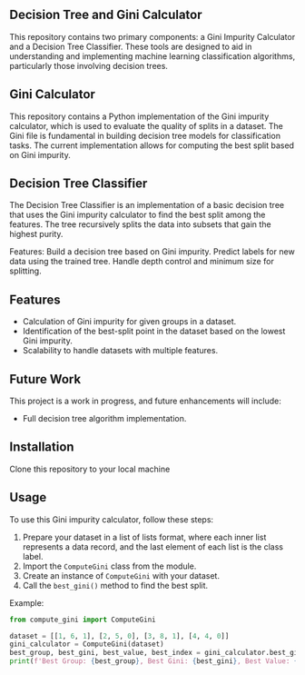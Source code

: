 ## Decision Tree and Gini Calculator
This repository contains two primary components: a Gini Impurity Calculator and a Decision Tree Classifier. 
These tools are designed to aid in understanding and implementing machine learning classification algorithms, particularly those involving decision trees.

## Gini Calculator
This repository contains a Python implementation of the Gini impurity calculator, which is used to evaluate
the quality of splits in a dataset.
The Gini file is fundamental in building decision tree models for classification tasks. The current implementation
allows for computing the best split based on Gini impurity.

## Decision Tree Classifier
The Decision Tree Classifier is an implementation of a basic decision tree that uses the Gini impurity calculator to find the best split among the features.
The tree recursively splits the data into subsets that gain the highest purity.

Features:
    Build a decision tree based on Gini impurity.
    Predict labels for new data using the trained tree.
    Handle depth control and minimum size for splitting.

## Features
- Calculation of Gini impurity for given groups in a dataset.
- Identification of the best-split point in the dataset based on the lowest Gini impurity.
- Scalability to handle datasets with multiple features.

## Future Work
This project is a work in progress, and future enhancements will include:
- Full decision tree algorithm implementation.

## Installation
Clone this repository to your local machine

## Usage
To use this Gini impurity calculator, follow these steps:
1. Prepare your dataset in a list of lists format, where each inner list represents a data record, and the last element of each list is the class label.
2. Import the `ComputeGini` class from the module.
3. Create an instance of `ComputeGini` with your dataset.
4. Call the `best_gini()` method to find the best split.

Example:
```python
from compute_gini import ComputeGini

dataset = [[1, 6, 1], [2, 5, 0], [3, 8, 1], [4, 4, 0]]
gini_calculator = ComputeGini(dataset)
best_group, best_gini, best_value, best_index = gini_calculator.best_gini()
print(f'Best Group: {best_group}, Best Gini: {best_gini}, Best Value: {best_value}, Best Index: {best_index}')

